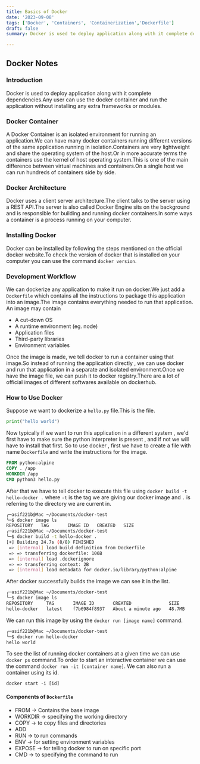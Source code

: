 ```yaml
---
title: Basics of Docker
date: '2023-09-08'
tags: ['Docker', 'Containers', 'Containerization','Dockerfile']
draft: false
summary: Docker is used to deploy application along with it complete dependencies.Any user can use the docker container and run the application without installing any extra frameworks or modules.

---
```


## Docker Notes


### Introduction

Docker is used to deploy application along with it complete dependencies.Any user can use the docker container and run the application without installing any extra frameworks or modules.

### Docker Container

A Docker Container is an isolated environment for running an application.We can have many docker containers running different versions of the same application running in isolation.Containers are very lightweight and share the operating system of the host.Or in more accurate terms the containers use the kernel of host operating system.This is one of the main difference between virtual machines and containers.On a single host we can run hundreds of containers side by side.

### Docker Architecture

Docker uses a client server architecture.The client talks to the server using a REST API.The server is also called Docker Engine sits on the background and is responsible for building and running docker containers.In some ways a container is a process running on your computer.

### Installing Docker

Docker can be installed by following the steps mentioned on the official docker website.To check the version of docker that is installed on your computer you can use the command `docker version`.

### Development Workflow

We can dockerize any application to make it run on docker.We just add a `Dockerfile` which contains all the instructions to package this application into an image.The image contains everything needed to run that application.
An image may contain
- A cut-down OS
- A runtime environment (eg. node)
- Application files
- Third-party libraries
- Environment variables

Once the image is made, we tell docker to run a container using that image.So instead of running the application directly , we can use docker and run that application in a separate and isolated environment.Once we have the image file, we can push it to docker registry.There are a lot of official images of different softwares available on dockerhub.

### How to Use Docker

Suppose we want to dockerize a `hello.py` file.This is the file.

```python
print("hello world")
```

Now typically if we want to run this application in a different system , we'd first have to make sure the python interpreter is present , and if not we will have to install that first.
So to use docker , first we have to create a file with name `Dockerfile` and write the instructions for the image.

```Dockerfile
FROM python:alpine
COPY . /app
WORKDIR /app
CMD python3 hello.py
```

After that we have to tell docker to execute this file using `docker build -t hello-docker .` where `-t` is the tag we are giving our docker image and `.` is referring to the directory we are current in.

```bash
╭─asif221b@Mac ~/Documents/docker-test
╰─$ docker image ls
REPOSITORY   TAG       IMAGE ID   CREATED   SIZE
╭─asif221b@Mac ~/Documents/docker-test
╰─$ docker build -t hello-docker .
[+] Building 24.7s (8/8) FINISHED
 => [internal] load build definition from Dockerfile                                                                                                     0.2s
 => => transferring dockerfile: 106B                                                                                                                     0.0s
 => [internal] load .dockerignore                                                                                                                        0.0s
 => => transferring context: 2B                                                                                                                          0.0s
 => [internal] load metadata for docker.io/library/python:alpine
```

After docker successfully builds the image we can see it in the list.

```bash
╭─asif221b@Mac ~/Documents/docker-test
╰─$ docker image ls
REPOSITORY     TAG       IMAGE ID       CREATED              SIZE
hello-docker   latest    f7b6984f8937   About a minute ago   48.7MB
```

We can run this image by using the `docker run [image name]` command.

```bash
╭─asif221b@Mac ~/Documents/docker-test
╰─$ docker run hello-docker
hello world
```

To see the list of running docker containers at a given time we can use `docker ps` command.To order to start an interactive container we can use the command `docker run -it [container name]`. We can also run a container using its id.

`docker start -i [id]`

#### Components of `Dockerfile`

- FROM ->  Contains the base image
- WORKDIR -> specifying the working directory 
- COPY -> to copy files and directories
- ADD
- RUN -> to run commands
- ENV -> for setting environment variables
- EXPOSE ->  for telling docker to run on specific port
- CMD -> to specifying the command to run


